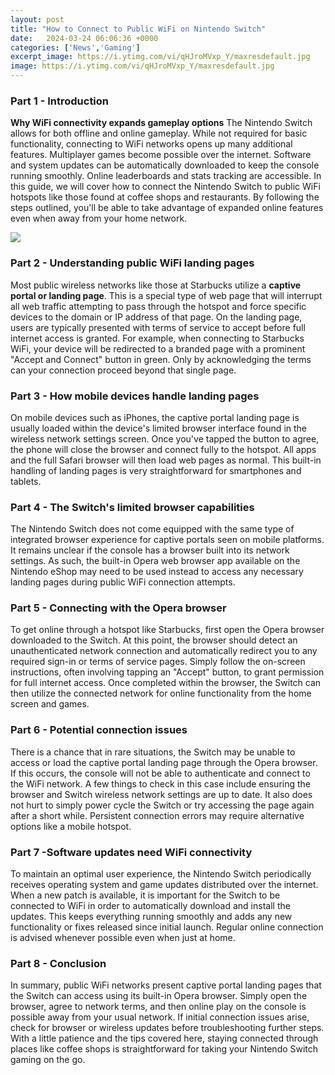 ```yaml
---
layout: post
title: "How to Connect to Public WiFi on Nintendo Switch"
date:   2024-03-24 06:06:36 +0000
categories: ['News','Gaming']
excerpt_image: https://i.ytimg.com/vi/qHJroMVxp_Y/maxresdefault.jpg
image: https://i.ytimg.com/vi/qHJroMVxp_Y/maxresdefault.jpg
---
```


### Part 1 - Introduction
**Why WiFi connectivity expands gameplay options**
The Nintendo Switch allows for both offline and online gameplay. While not required for basic functionality, connecting to WiFi networks opens up many additional features. Multiplayer games become possible over the internet. Software and system updates can be automatically downloaded to keep the console running smoothly. Online leaderboards and stats tracking are accessible. In this guide, we will cover how to connect the Nintendo Switch to public WiFi hotspots like those found at coffee shops and restaurants. By following the steps outlined, you'll be able to take advantage of expanded online features even when away from your home network.

![](https://www.wikihow.com/images/e/e0/Connect-a-Nintendo-Switch-to-WiFi-Step-8.jpg)
### Part 2 - Understanding public WiFi landing pages  
Most public wireless networks like those at Starbucks utilize a **captive portal or landing page**. This is a special type of web page that will interrupt all web traffic attempting to pass through the hotspot and force specific devices to the domain or IP address of that page. On the landing page, users are typically presented with terms of service to accept before full internet access is granted. For example, when connecting to Starbucks WiFi, your device will be redirected to a branded page with a prominent "Accept and Connect" button in green. Only by acknowledging the terms can your connection proceed beyond that single page.
### Part 3 - How mobile devices handle landing pages
On mobile devices such as iPhones, the captive portal landing page is usually loaded within the device's limited browser interface found in the wireless network settings screen. Once you've tapped the button to agree, the phone will close the browser and connect fully to the hotspot. All apps and the full Safari browser will then load web pages as normal. This built-in handling of landing pages is very straightforward for smartphones and tablets.
### Part 4 - The Switch's limited browser capabilities  
The Nintendo Switch does not come equipped with the same type of integrated browser experience for captive portals seen on mobile platforms. It remains unclear if the console has a browser built into its network settings. As such, the built-in Opera web browser app available on the Nintendo eShop may need to be used instead to access any necessary landing pages during public WiFi connection attempts. 
### Part 5 - Connecting with the Opera browser  
To get online through a hotspot like Starbucks, first open the Opera browser downloaded to the Switch. At this point, the browser should detect an unauthenticated network connection and automatically redirect you to any required sign-in or terms of service pages. Simply follow the on-screen instructions, often involving tapping an "Accept" button, to grant permission for full internet access. Once completed within the browser, the Switch can then utilize the connected network for online functionality from the home screen and games.
### Part 6 - Potential connection issues  
There is a chance that in rare situations, the Switch may be unable to access or load the captive portal landing page through the Opera browser. If this occurs, the console will not be able to authenticate and connect to the WiFi network. A few things to check in this case include ensuring the browser and Switch wireless network settings are up to date. It also does not hurt to simply power cycle the Switch or try accessing the page again after a short while. Persistent connection errors may require alternative options like a mobile hotspot.
### Part 7 -Software updates need WiFi connectivity
To maintain an optimal user experience, the Nintendo Switch periodically receives operating system and game updates distributed over the internet. When a new patch is available, it is important for the Switch to be connected to WiFi in order to automatically download and install the updates. This keeps everything running smoothly and adds any new functionality or fixes released since initial launch. Regular online connection is advised whenever possible even when just at home.
### Part 8 - Conclusion
In summary, public WiFi networks present captive portal landing pages that the Switch can access using its built-in Opera browser. Simply open the browser, agree to network terms, and then online play on the console is possible away from your usual network. If initial connection issues arise, check for browser or wireless updates before troubleshooting further steps. With a little patience and the tips covered here, staying connected through places like coffee shops is straightforward for taking your Nintendo Switch gaming on the go.
